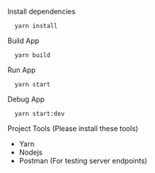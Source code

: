 Install dependencies
```
  yarn install
```
Build App
```
  yarn build
```
Run App
```
  yarn start
```

Debug App
```
  yarn start:dev
```

Project Tools (Please install these tools)
- Yarn
- Nodejs
- Postman (For testing server endpoints)
